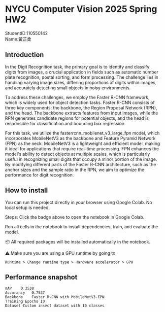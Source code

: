 # NYCU Computer Vision 2025 Spring HW2
StudentID:110550142  
Name:黃芷柔  

## Introduction
In the Digit Recognition task, the primary goal is to identify and classify digits from images, a crucial application in fields such as automatic number plate recognition, postal sorting, and form processing. The challenge lies in handling varying image sizes, differing proportions of digits within images, and accurately detecting small objects in noisy environments. 
  
To address these challenges, we employ the Faster R-CNN framework, which is widely used for object detection tasks. Faster R-CNN consists of three key components: the backbone, the Region Proposal Network (RPN), and the head. The backbone extracts features from input images, while the RPN generates candidate regions for potential objects, and the head is responsible for classification and bounding box regression.  
  
For this task, we utilize the fasterrcnn_mobilenet_v3_large_fpn model, which incorporates MobileNetV3 as the backbone and Feature Pyramid Network (FPN) as the neck. MobileNetV3 is a lightweight and efficient model, making it ideal for applications that require real-time processing. FPN enhances the model's ability to detect objects at multiple scales, which is particularly useful in recognizing small digits that occupy a minor portion of the image. By modifying different parts of the Faster R-CNN architecture, such as the anchor sizes and the sample ratio in the RPN, we aim to optimize the performance for digit recognition.


## How to install
You can run this project directly in your browser using Google Colab. No local setup is needed.

Steps:
Click the badge above to open the notebook in Google Colab.  

Run all cells in the notebook to install dependencies, train, and evaluate the model.  

📦 All required packages will be installed automatically in the notebook.  

⚠️ Make sure you are using a GPU runtime by going to

   `Runtime > Change runtime type > Hardware accelerator > GPU`




## Performance snapshot

```
mAP    0.3538  
Accurancy   0.7537
Backbone	Faster R-CNN with MobileNetV3-FPN  
Training Epochs	10
Dataset	Custom insect dataset with 10 classes
